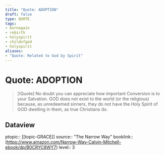 ```yaml
---
title: "Quote: ADOPTION"
draft: false
type: QUOTE
tags:
- bornagain
- rebirth
- holyspirit
- childofgod
- holyspirit
aliases:
- "Quote: Related to God by Spirit"
---
```


# Quote: ADOPTION
> [!Quote]
> No doubt you can appreciate how important Conversion is to your Salvation. GOD does not exist to the world (or the religious) because, as unredeemed sinners, they do not have the Holy Spirit of GOD dwelling in them, as true Christians do.

## Dataview
ptopic:: [[topic-GRACE]]
source:: "The Narrow Way"
booklink:: (https://www.amazon.com/Narrow-Way-Calvin-Mitchell-ebook/dp/B0CRYC8WY7)
level:: 3
